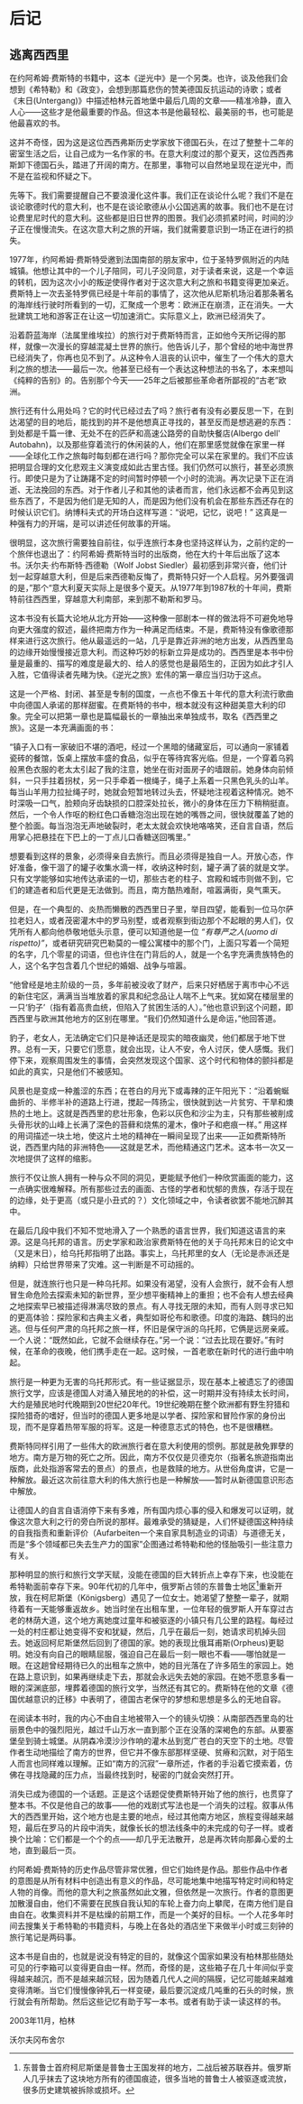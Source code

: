 # 后记

## 逃离西西里

在约阿希姆·费斯特的书籍中，这本《逆光中》是一个另类。也许，谈及他我们会想到《希特勒》和《政变》，会想到那篇悲伤的赞美德国反抗运动的诗歌；或者《末日(Untergang)》中描述柏林元首地堡中最后几周的文章——精准冷静，直入人心——这些才是他最重要的作品。但这本书是他最轻松、最美丽的书，也可能是他最喜欢的书。

这并不奇怪，因为这是这位西西弗斯历史学家放下德国石头，在过了整整十二年的密室生活之后，让自己成为一名作家的书。在意大利度过的那个夏天，这位西西弗斯卸下德国石头，踏进了开阔的南方。在那里，事物可以自然地呈现在逆光中，而不是在监视和怀疑之下。

先等下。我们需要提醒自己不要浪漫化这件事。我们正在谈论什么呢？我们不是在谈论歌德时代的意大利，也不是在谈论歌德从小公国逃离的故事。我们也不是在讨论费里尼时代的意大利。这些都是旧日世界的图景。我们必须抓紧时间，时间的沙子正在慢慢流失。在这次意大利之旅的开端，我们就需要意识到一场正在进行的损失。

1977年，约阿希姆·费斯特受邀到法国南部的朋友家中，位于圣特罗佩附近的内陆城镇。他想让其中的一个儿子陪同，可儿子没同意，对于读者来说，这是一个幸运的转机，因为这次小小的叛逆使得作者对于这次意大利之旅和书籍变得更加亲近。费斯特上一次去圣特罗佩已经是十年前的事情了，这次他从尼斯机场沿着那条著名的海岸线行驶时所看到的一切，汇聚成一个思考：欧洲正在崩溃，正在消失。一大批建筑工地和游客正在让这一切加速消亡。实际意义上，欧洲已经消失了。

沿着蔚蓝海岸（法属里维埃拉）的旅行对于费斯特而言，正如他今天所记得的那样，就像一次漫长的穿越混凝土世界的旅行。他告诉儿子，那个曾经的地中海世界已经消失了，你再也见不到了。从这种令人沮丧的认识中，催生了一个伟大的意大利之旅的想法——最后一次。他甚至已经有一个表达这种想法的书名了，本来想叫《纯粹的告别》的。告别那个今天——25年之后被那些革命者所鄙视的“古老”欧洲。

旅行还有什么用处吗？它的时代已经过去了吗？旅行者有没有必要反思一下，在到达渴望的目的地后，能找到的并不是他想真正寻找的，甚至反而是想逃避的东西：到处都是千篇一律、无处不在的匹萨和高速公路旁的自助快餐店(Albergo dell' Autobahn)，以及那些穿着流行的休闲装的人，他们在那里感觉就像在家里一样——全球化工作之旅每时每刻都在进行吗？那你完全可以呆在家里的。我们不应该把明显合理的文化悲观主义演变成如此古里古怪。我们仍然可以旅行，甚至必须旅行。即使只是为了让踌躇不定的时间暂时停顿一个小时的流淌。再次记录下正在消逝、无法挽回的东西。对于作者儿子和其他的读者而言，他们永远都不会再见到这些东西了，不是因为他们是无知的人，而是因为他们没有机会在那些东西还存在的时候认识它们。纳博科夫式的开场白这样写道：“说吧，记忆，说吧！” 这真是一种强有力的开端，是可以讲述任何故事的开端。

很明显，这次旅行需要独自前往，似乎连旅行本身也坚持这样认为，之前约定的一个旅伴也退出了：约阿希姆·费斯特当时的出版商，他在大约十年后出版了这本书。沃尔夫·约布斯特·西德勒（Wolf Jobst Siedler）最初感到非常兴奋，他们计划一起穿越意大利，但是后来西德勒反悔了，费斯特只好一个人启程。另外要强调的是，”那个“意大利夏天实际上是很多个夏天。从1977年到1987秋的十年间，费斯特前往西西里，穿越意大利南部，来到那不勒斯和罗马。

这本书没有长篇大论地从北方开始——这种像一部剧本一样的做法将不可避免地导向更大强度的叙述，最终把南方作为一种满足而结束。不是，费斯特没有像歌德那样来进行这次旅行。他从最遥远的一站，几乎是靠近非洲的地方出发，从西西里岛的边缘开始慢慢接近意大利。而这种巧妙的标新立异是成功的。西西里是本书中份量是最重的、描写的难度是最大的、给人的感觉也是最陌生的，正因为如此才引人入胜，它值得读者先睹为快。《逆光之旅》宏伟的第一章应当归功于这点。

这是一个严格、封闭、甚至是专制的国度，一点也不像五十年代的意大利流行歌曲中向德国人承诺的那样甜蜜。在费斯特的书中，根本就没有这种甜美意大利的印象。完全可以把第一章也是篇幅最长的一章抽出来单独成书，取名《西西里之旅》。这是一本充满画面的书：

“镇子入口有一家破旧不堪的酒吧，经过一个黑暗的储藏室后，可以通向一家铺着瓷砖的餐馆，饭桌上摆放丰盛的食品，似乎在等待宾客光临。但是，一个穿着乌鸦般黑色衣服的老太太引起了我的注意，她坐在街对面房子的墙跟前。她身体向前倾斜，一只手拄着拐杖，另一只手牵着一根绳子，绳子上系着一只黑色乳头的山羊。每当山羊用力拉扯绳子时，她就会短暂地转过头去，怀疑地注视着这种情况。她不时深吸一口气，脸颊向牙齿缺损的口腔深处拉长，微小的身体在压力下稍稍挺直。然后，一个令人作呕的粉红色口香糖泡泡出现在她的嘴唇之间，很快就覆盖了她的整个脸面。每当泡泡无声地破裂时，老太太就会欢快地咯咯笑，还自言自语，然后用掌心把悬挂在下巴上的一丁点儿口香糖送回嘴里。”

想要看到这样的景象，必须得亲自去旅行。而且必须得是独自一人。开放心态，作好准备，像干涸了的罐子收集水滴一样，收纳这种时刻，罐子满了装的就是文学。只有文学能够如实地传达承诺的一切，那些古老的柱子、宫殿和城市则做不到，它们的建造者和后代更是无法做到。而且，南方酷热难耐，喧嚣满街，臭气熏天。

但是，在一个典型的、炎热而懒散的西西里日子里，举目四望，能看到一位马尔萨拉老妇人，或者茂密灌木中的罗马别墅，或者观察到街边那个不起眼的男人们，仅凭所有人都向他恭敬地低头示意，便可以知道他是一位 _“有尊严之人(uomo di rispetto)”_，或者研究研究巴勒莫的一幢公寓楼中的那个门，上面只写着一个简短的名字，几个零星的词语，但也许住在门背后的人，就是一个名字充满贵族特色的人，这个名字包含着几个世纪的婚姻、战争与喧嚣。

“他曾经是地主阶级的一员，多年前被没收了财产，后来只好栖居于离市中心不远的新住宅区，满满当当堆放着的家具和纪念品让人喘不上气来。犹如窝在楼层里的一只‘豹子’（指有着高贵血统，但陷入了贫困生活的人）。”他也意识到这个问题，即西西里与欧洲其他地方的区别在哪里。“我们仍然知道什么是命运，”他回答道。

豹子，老女人，无法确定它们只是神话还是现实的暗夜幽灵，他们都居于地下世界。总有一天，只要它们愿意，就会出现，让人不安，令人讨厌，使人感慨。我们停下来，观察周围发生的事情，会突然发现这个国家、这个时代和物体的颤抖都是如此的真实，只是他们不被感知。

风景也是变成一种羞涩的东西；在苍白的月光下或毒辣的正午阳光下：“沿着蜿蜒曲折的、半修半补的道路上行进，搅起一阵扬尘，很快就到达一片贫穷、干旱和燠热的土地上。这就是西西里的悲壮形象，色彩以灰色和沙尘为主，只有那些被削成头骨形状的山峰上长满了深色的苔藓和烧焦的灌木，像叶子和疤痕一样。” 用这样的用词描述一块土地，使这片土地的精神在一瞬间呈现了出来——正如费斯特所说，西西里内陆的非洲特色——这就是艺术，而他精通这门艺术。这本书一次又一次地提供了这样的缩影。

旅行不仅让旅人拥有一种与众不同的洞见，更能赋予他们一种欣赏画面的能力，这一点确实很难解释。所有那些过去的画面、古怪的学者和忧郁的贵族，存活于现在的边缘，处于更高（或只是小丑式的？）文化领域之中，令读者欲罢不能地沉醉其中。

在最后几段中我们不知不觉地滑入了一个熟悉的语言世界，我们知道这语言的来源。这是乌托邦的语言。历史学家和政治家费斯特在他的关于乌托邦末日的论文中（又是末日），给乌托邦指明了出路。事实上，乌托邦里的女人（无论是赤派还是纳粹）只给世界带来了灾难。这一判断是不可动摇的。

但是，就连旅行也只是一种乌托邦。如果没有渴望，没有人会旅行，就不会有人想冒生命危险去探索未知的新世界，至少想平衡精神上的重担；也不会有人想去经典之地探索早已被描述得淋漓尽致的景点。有人寻找无限的未知，而有人则寻求已知的更高体验：探险家和古典主义者，典型如哥伦布和歌德。印度的海路、魏玛的出逃。但与任何严肃的乌托邦之旅一样，怀旧是保守派的乌托邦，它俩是远房亲戚。一个人说：“既然如此，它就不会继续存在。”另一个说：“过去比现在要好。”有时候，在革命的夜晚，他们携手走在一起。这时候，一首老歌在新时代的进行曲中响起。

旅行是一种更为无害的乌托邦形式。有一些证据显示，现在基本上被遗忘了的德国旅行文学，应该是德国人对涌入殖民地的的补偿，这一时期并没有持续太长时间，大约是殖民地时代晚期到20世纪20年代。19世纪晚期在整个欧洲都有野生狩猎和探险猎奇的嗜好，但当时的德国人更多地是以学者、探险家和冒险作家的身份出现，而不是穿着热带军服的将军。这是一种德意志式的特色，也不是很糟糕。

费斯特同样引用了一些伟大的欧洲旅行者在意大利使用的惯例。那就是赦免罪孽的地方。南方是万物的死亡之所。因此，南方不仅仅是贝德克尔（指著名旅遊指南出版商，此处指游客常去的景点）的景点，也是救赎的地方。从世俗角度讲，它是一种解放。最近这次前往意大利的伟大旅行也是一种解放——暂时从新德国意识形态中解放。

让德国人的自言自语消停下来有多难，所有国内烦心事的侵入和爆发可以证明，就像这次意大利之行的旁白所说的那样。最难承受的猜疑是，人们怀疑德国这种持续的自我指责和重新评价（Aufarbeiten一个来自家具制造业的词语）与道德无关，而是“多个领域都已失去生产力的国家”企图通过希特勒和他的怪胎吸引一些注意力有关。

那种明显的旅行和旅行文学天赋，没能在德国的巨大转折点上幸存下来，也没能在希特勒面前幸存下来。90年代初的几年中，俄罗斯占领的东普鲁士地区[^1]重新开放，我在柯尼斯堡（Königsberg）遇见了一位女士。她渴望了整整一辈子，就期待着有一天能够重返故乡。她当时坐在出租车里，一位年轻的俄罗斯人开车穿过古老的林荫大道，这个地方离她度过童年和被驱逐的小镇只有几公里的路程。每经过一处的村庄都让她变得不安和犹疑，然后，几乎在最后一刻，她请求司机掉头回去。她返回柯尼斯堡然后回到了德国的家。她的表现比俄耳甫斯(Orpheus)更聪明。她没有向自己的眼睛屈服，强迫自己在最后一刻一眼也不看——哪怕就是一眼。在这趟曾经期待已久的出租车之旅中，她的目光落在了许多陌生的家园上。她在路上意识到，如果再继续走下去，那就会永远失去她的家园。在她不愿意多看一眼的深渊底部，埋葬着德国的旅行文学，当然还有其它的。费斯特在他的文章《德国优越意识的迁移》中表明了，德国古老保守的梦想和思想是多么的无地自容。

在阅读本书时，我的内心不由自主地被带入一个的镜头切换：从南部西西里岛的壮丽景色中的强烈阳光，越过千山万水一直到那个正在没落的深褐色的东部。从要塞堡垒到骑士城堡。从阴森冷漠沙沙作响的灌木丛到宽广苍白的天空下的土地。尽管作者生动地描绘了南方的世界，但它并不像东部那样坚硬、贫瘠和沉默，对于陌生人而言也同样难以理解。正如“南方的沉寂”一章所述，作者的手沿着它摸索着，仿佛在寻找隐藏的压力点，当最终找到时，秘密的门就会突然打开。

消失已成为德国的一个话题。正是这个话题促使费斯特开始了他的旅行，也贯穿了整本书。不仅是他自己的故事——他的戏剧式写法也是一个消失的过程。叙事从伟大的西西里开始，这个地方也是主要的地点，经过其他南方地区，旅程变得越来越短，最后在罗马的片段中消失，就像长长的想法线条中的未完成的句子一样。或者换个比喻：它们都是一个个的点——却几乎无法散开，总是再次转向那鼻心爱的土地，直到最后一页。

约阿希姆·费斯特的历史作品尽管非常优雅，但它们始终是作品。那些作品中作者的意图是从所有材料中创造出有意义的作品，尽可能地集中地描写特定时间和特定人物的肖像。而他的意大利之旅虽然如此文雅，但依然是一次旅行。作者的意图更加散漫自由，他们不需要在民族自我认知的车轮上奋力向上攀爬，在南方他们是自由自在。收集资料并不是枯燥的前期工作，而是一个美好的目标。一个人花多年时间去搜集关于希特勒的书籍资料，与晚上在各处的酒店坐下来做半小时或三刻钟的旅行笔记是两码事。

这本书是自由的，也就是说没有特定的目的，就像这个国家如果没有柏林那些随处可见的行李箱可以变得更自由一样。然而，奇怪的是，这些箱子在几十年间似乎变得越来越沉，而不是越来越沉轻，因为随着几代人之间的隔膜，记忆可能越来越难变得清晰。当它们慢慢像钟乳石一样变硬，最后要沉淀成几吨重的石头的时候，旅行就会有所帮助。然后这些记忆有助于写一本书。或者有助于读一读这样的书。

2003年11月，柏林

沃尔夫冈布舍尔

[^1]: 东普鲁士首府柯尼斯堡是普鲁士王国发祥的地方，二战后被苏联吞并。俄罗斯人几乎抹去了这块地方所有的德国痕迹，很多当地的普鲁士人被驱逐或流放，很多历史建筑被拆除或损坏。
